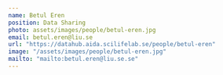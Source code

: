 ```yaml
---
name: Betul Eren
position: Data Sharing
photo: assets/images/people/betul-eren.jpg
email: betul.eren@liu.se
url: "https://datahub.aida.scilifelab.se/people/betul-eren"
image: "/assets/images/people/betul-eren.jpg"
mailto: "mailto:betul.eren@liu.se.se"
---
```








